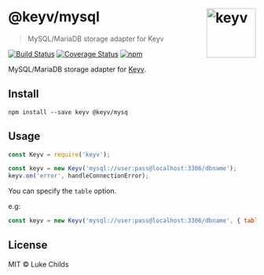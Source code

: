 # @keyv/mysql [<img width="100" align="right" src="https://rawgit.com/lukechilds/keyv/master/media/logo.svg" alt="keyv">](https://github.com/lukechilds/keyv)

> MySQL/MariaDB storage adapter for Keyv

[![Build Status](https://travis-ci.org/lukechilds/keyv-mysql.svg?branch=master)](https://travis-ci.org/lukechilds/keyv-mysql)
[![Coverage Status](https://coveralls.io/repos/github/lukechilds/keyv-mysql/badge.svg?branch=master)](https://coveralls.io/github/lukechilds/keyv-mysql?branch=master)
[![npm](https://img.shields.io/npm/v/@keyv/mysql.svg)](https://www.npmjs.com/package/@keyv/mysql)

MySQL/MariaDB storage adapter for [Keyv](https://github.com/lukechilds/keyv).

## Install

```shell
npm install --save keyv @keyv/mysq
```

## Usage

```js
const Keyv = require('keyv');

const keyv = new Keyv('mysql://user:pass@localhost:3306/dbname');
keyv.on('error', handleConnectionError);
```

You can specify the `table` option.

e.g:

```js
const keyv = new Keyv('mysql://user:pass@localhost:3306/dbname', { table: 'cache' });
```

## License

MIT © Luke Childs
